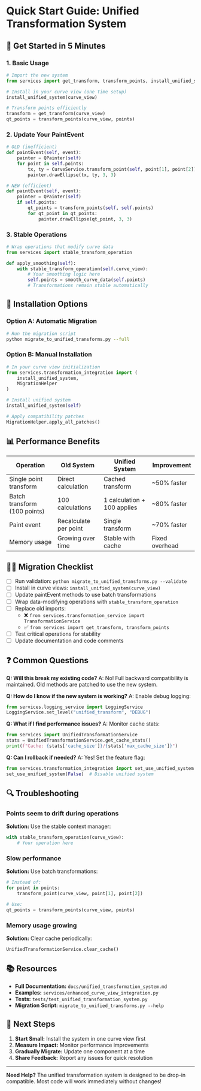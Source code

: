 # Quick Start Guide: Unified Transformation System

## 🚀 Get Started in 5 Minutes

### 1. Basic Usage
```python
# Import the new system
from services import get_transform, transform_points, install_unified_system

# Install in your curve view (one time setup)
install_unified_system(curve_view)

# Transform points efficiently
transform = get_transform(curve_view)
qt_points = transform_points(curve_view, points)
```

### 2. Update Your PaintEvent
```python
# OLD (inefficient)
def paintEvent(self, event):
    painter = QPainter(self)
    for point in self.points:
        tx, ty = CurveService.transform_point(self, point[1], point[2])
        painter.drawEllipse(tx, ty, 3, 3)

# NEW (efficient)
def paintEvent(self, event):
    painter = QPainter(self)
    if self.points:
        qt_points = transform_points(self, self.points)
        for qt_point in qt_points:
            painter.drawEllipse(qt_point, 3, 3)
```

### 3. Stable Operations
```python
# Wrap operations that modify curve data
from services import stable_transform_operation

def apply_smoothing(self):
    with stable_transform_operation(self.curve_view):
        # Your smoothing logic here
        self.points = smooth_curve_data(self.points)
        # Transformations remain stable automatically
```

## 🔧 Installation Options

### Option A: Automatic Migration
```bash
# Run the migration script
python migrate_to_unified_transforms.py --full
```

### Option B: Manual Installation
```python
# In your curve view initialization
from services.transformation_integration import (
    install_unified_system,
    MigrationHelper
)

# Install unified system
install_unified_system(self)

# Apply compatibility patches
MigrationHelper.apply_all_patches()
```

## 📊 Performance Benefits

| Operation | Old System | Unified System | Improvement |
|-----------|------------|----------------|-------------|
| Single point transform | Direct calculation | Cached transform | ~50% faster |
| Batch transform (100 points) | 100 calculations | 1 calculation + 100 applies | ~80% faster |
| Paint event | Recalculate per point | Single transform | ~70% faster |
| Memory usage | Growing over time | Stable with cache | Fixed overhead |

## 🏃‍♂️ Migration Checklist

- [ ] Run validation: `python migrate_to_unified_transforms.py --validate`
- [ ] Install in curve views: `install_unified_system(curve_view)`
- [ ] Update paintEvent methods to use batch transformations
- [ ] Wrap data-modifying operations with `stable_transform_operation`
- [ ] Replace old imports:
  - ❌ `from services.transformation_service import TransformationService`
  - ✅ `from services import get_transform, transform_points`
- [ ] Test critical operations for stability
- [ ] Update documentation and code comments

## ❓ Common Questions

**Q: Will this break my existing code?**
A: No! Full backward compatibility is maintained. Old methods are patched to use the new system.

**Q: How do I know if the new system is working?**
A: Enable debug logging:
```python
from services.logging_service import LoggingService
LoggingService.set_level("unified_transform", "DEBUG")
```

**Q: What if I find performance issues?**
A: Monitor cache stats:
```python
from services import UnifiedTransformationService
stats = UnifiedTransformationService.get_cache_stats()
print(f"Cache: {stats['cache_size']}/{stats['max_cache_size']}")
```

**Q: Can I rollback if needed?**
A: Yes! Set the feature flag:
```python
from services.transformation_integration import set_use_unified_system
set_use_unified_system(False)  # Disable unified system
```

## 🔍 Troubleshooting

### Points seem to drift during operations
**Solution:** Use the stable context manager:
```python
with stable_transform_operation(curve_view):
    # Your operation here
```

### Slow performance
**Solution:** Use batch transformations:
```python
# Instead of:
for point in points:
    transform_point(curve_view, point[1], point[2])

# Use:
qt_points = transform_points(curve_view, points)
```

### Memory usage growing
**Solution:** Clear cache periodically:
```python
UnifiedTransformationService.clear_cache()
```

## 📚 Resources

- **Full Documentation:** `docs/unified_transformation_system.md`
- **Examples:** `services/enhanced_curve_view_integration.py`
- **Tests:** `tests/test_unified_transformation_system.py`
- **Migration Script:** `migrate_to_unified_transforms.py --help`

## 🎯 Next Steps

1. **Start Small:** Install the system in one curve view first
2. **Measure Impact:** Monitor performance improvements
3. **Gradually Migrate:** Update one component at a time
4. **Share Feedback:** Report any issues for quick resolution

---

**Need Help?** The unified transformation system is designed to be drop-in compatible. Most code will work immediately without changes!
